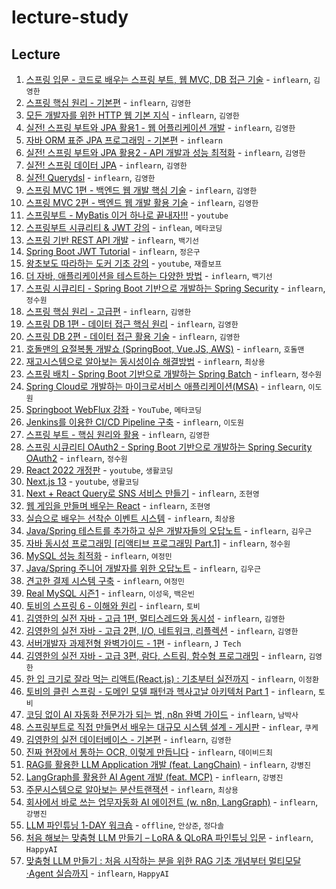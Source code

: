 # lecture-study

## Lecture

1. [스프링 입문 - 코드로 배우는 스프링 부트, 웹 MVC, DB 접근 기술](./01) - `inflearn`, `김영한`
2. [스프링 핵심 원리 - 기본편](./02) - `inflearn`, `김영한`
3. [모든 개발자를 위한 HTTP 웹 기본 지식](./03) - `inflearn`, `김영한`
4. [실전! 스프링 부트와 JPA 활용1 - 웹 어플리케이션 개발](./04) - `inflearn`, `김영한`
5. [자바 ORM 표준 JPA 프로그래밍 - 기본편](./05) - `inflearn`
6. [실전! 스프링 부트와 JPA 활용2 - API 개발과 성능 최적화](./06) - `inflearn`, `김영한`
7. [실전! 스프링 데이터 JPA](./07) - `inflearn`, `김영한`
8. [실전! Querydsl](./08) - `inflearn`, `김영한`
9. [스프링 MVC 1편 - 백엔드 웹 개발 핵심 기술](./09) - `inflearn`, `김영한`
10. [스프링 MVC 2편 - 백엔드 웹 개발 활용 기술](./10) - `inflearn`, `김영한`
11. [스프링부트 - MyBatis 이거 하나로 끝내자!!!](./11) - `youtube`
12. [스프링부트 시큐리티 & JWT 강의](./12) - `inflean`, `메타코딩`
13. [스프링 기반 REST API 개발](./13) - `inflearn`, `백기선`
14. [Spring Boot JWT Tutorial](./14) - `inflearn`, `정은구`
15. [왕초보도 따라하는 도커 기초 강의](./15) - `youtube`, `재즐보프`
16. [더 자바, 애플리케이션을 테스트하는 다양한 방법](./16) - `inflearn`, `백기선`
17. [스프링 시큐리티 - Spring Boot 기반으로 개발하는 Spring Security](./17) - `inflearn`, `정수원`
18. [스프링 핵심 원리 - 고급편](./18) - `inflearn`, `김영한`
19. [스프링 DB 1편 - 데이터 접근 핵심 원리](./19) - `inflearn`, `김영한`
20. [스프링 DB 2편 - 데이터 접근 활용 기술](./20) - `inflearn`, `김영한`
21. [호돌맨의 요절복통 개발쇼 (SpringBoot, Vue.JS, AWS)](./21) - `inflearn`, `호돌맨`
22. [재고시스템으로 알아보는 동시성이슈 해결방법](./22) - `inflearn`, `최상용`
23. [스프링 배치 - Spring Boot 기반으로 개발하는 Spring Batch](./23) - `inflearn`, `정수원`
24. [Spring Cloud로 개발하는 마이크로서비스 애플리케이션(MSA)](./24) - `inflearn`, `이도원`
25. [Springboot WebFlux 강좌](./25) - `YouTube`, `메타코딩`
26. [Jenkins를 이용한 CI/CD Pipeline 구축](./26) - `inflearn`, `이도원`
27. [스프링 부트 - 핵심 원리와 활용](./27) - `inflearn`, `김영한`
28. [스프링 시큐리티 OAuth2 - Spring Boot 기반으로 개발하는 Spring Security OAuth2](./28) - `inflearn`, `정수원`
29. [React 2022 개정판](./29) - `youtube`, `생활코딩`
30. [Next.js 13](./30) - `youtube`, `생활코딩`
31. [Next + React Query로 SNS 서비스 만들기](./31) - `inflearn`, `조현영`
32. [웹 게임을 만들며 배우는 React](./32) - `inflearn`, `조현영`
33. [실습으로 배우는 선착순 이벤트 시스템](./33) - `inflearn`, `최상용`
34. [Java/Spring 테스트를 추가하고 싶은 개발자들의 오답노트](./34) - `inflearn`, `김우근`
35. [자바 동시성 프로그래밍 [리액티브 프로그래밍 Part.1]](./35) - `inflearn`, `정수원`
36. [MySQL 성능 최적화](./36) - `inflearn`, `여정민`
37. [Java/Spring 주니어 개발자를 위한 오답노트](./37) - `inflearn`, `김우근`
38. [견고한 결제 시스템 구축](./38) - `inflearn`, `여정민`
39. [Real MySQL 시즌1](./39) - `inflearn`, `이성욱`, `백은빈`
40. [토비의 스프링 6 - 이해와 원리](./40) - `inflearn`, `토비`
41. [김영한의 실전 자바 - 고급 1편, 멀티스레드와 동시성](./41) - `inflearn`, `김영한`
42. [김영한의 실전 자바 - 고급 2편, I/O, 네트워크, 리플렉션](./42) - `inflearn`, `김영한`
43. [서버개발자 과제전형 완벽가이드 - 1편](./43) - `inflearn`, `J Tech`
44. [김영한의 실전 자바 - 고급 3편, 람다, 스트림, 함수형 프로그래밍](./44) - `inflearn`, `김영한`
45. [한 입 크기로 잘라 먹는 리액트(React.js) : 기초부터 실전까지](./45) - `inflearn`, `이정환`
46. [토비의 클린 스프링 - 도메인 모델 패턴과 헥사고날 아키텍처 Part 1](./46) - `inflearn`, `토비`
47. [코딩 없이 AI 자동화 전문가가 되는 법, n8n 완벽 가이드](./47) - `inflearn`, `남박사`
48. [스프링부트로 직접 만들면서 배우는 대규모 시스템 설계 - 게시판](./48) - `inflear`, `쿠케`
49. [김영한의 실전 데이터베이스 - 기본편](./49) - `inflearn`, `김영한`
50. [진짜 현장에서 통하는 OCR, 이렇게 만듭니다](./50) - `inflearn`, `데이비드최`
51. [RAG를 활용한 LLM Application 개발 (feat. LangChain)](./51) - `inflearn`, `강병진`
52. [LangGraph를 활용한 AI Agent 개발 (feat. MCP)](./52) - `inflearn`, `강병진`
53. [주문시스템으로 알아보는 분산트랜잭션](./53) - `inflearn`, `최상용`
54. [회사에서 바로 쓰는 업무자동화 AI 에이전트 (w. n8n, LangGraph)](./54) - `inflearn`, `강병진`
55. [LLM 파인튜닝 1-DAY 워크숍](./55) - `offline`, `안상준`, `정다솔`
56. [처음 해보는 맞춤형 LLM 만들기 – LoRA & QLoRA 파인튜닝 입문](./56) - `inflearn`, `HappyAI`
57. [맞춤형 LLM 만들기 : 처음 시작하는 분을 위한 RAG 기초 개념부터 멀티모달·Agent 실습까지](./57) - `inflearn`, `HappyAI`
